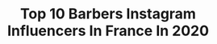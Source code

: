 ---
title: Top 10 Barbers Instagram Influencers In France In 2020
description: >-
  Find top barbers Instagram influencers in France in 2020. Most popular hashtags: #paris #haircolor #curly #hairstyle.
platform: Instagram
profiles:
  - username: "caaarameloos"
    fullname: >-
      Snapchat Story Populaire 👀
    location: "France"
    followers: 26944
    engagement: 911
    commentsToLikes: 0.008204
    id: ckaotgd9yvta90i78a796coj1
    verified: false
    hashtags: "#sunset, #curlyhairroutine, #filorga, #barberlife"
  - username: "simo_off___"
    fullname: >-
      THEO SIMONIN SIMO 👁
    location: "France"
    followers: 104515
    engagement: 1248
    commentsToLikes: 0.005051
    id: ck5q7cqrp0x2i0i1120s166gi
    verified: false
    hashtags: "#marseillemaville, #bodyexpertistanbul, #streetphotography, #fun"
  - username: "caiolas_barber"
    fullname: >-
      💈Mika Caiolas💈
    location: "France"
    followers: 53208
    engagement: 309
    commentsToLikes: 0.028410
    id: ck1363cxm4k8z0i19q3h6laiz
    verified: false
    hashtags: "#nophotoshop, #marcus, #nike, #areola"
  - username: "fardin_madani_"
    fullname: >-
      فردین مدنی
    location: "France"
    followers: 3213
    engagement: 1050
    commentsToLikes: 0.153001
    id: ck9whyhhg01cj0j78rrcnjr3l
    verified: false
    hashtags: "#clasicstyle, #midfade, #iran, #brazil"
  - username: "jufthebarber"
    fullname: >-
      Julián Fuenmayor ✂️🔥🇻🇪
    location: "France"
    followers: 29795
    engagement: 234
    commentsToLikes: 0.019296
    id: ck15uc2x4mf6w0i19y1fregmz
    verified: false
    hashtags: "#quiff, #hairmencut, #barbertalent, #barberflow"
  - username: "theroyalbarber_"
    fullname: >-
      тнє “OFFICIAL” ᖇOYĄᒪ ᗷĄᖇᗷƐᖇ 👑
    location: "France"
    followers: 37355
    engagement: 186
    commentsToLikes: 0.023250
    id: ck6tutv2eidxv0j71fo4e3935
    verified: false
    hashtags: "#wshh, #miamibarbers, #texasbarbers, #frenchie"
  - username: "jordan_0fficiel"
    fullname: >-
      Jordan.F
    location: "France"
    followers: 400946
    engagement: 189
    commentsToLikes: 0.009815
    id: ck5ck23b4vz270i11tf0tu9p3
    verified: true
    hashtags: "#thomassabo, #goprohero8, #sheinspringiton, #shoppingtime"
  - username: "barbershop_lecorner"
    fullname: >-
      Le Corner Barbershop
    location: "France"
    followers: 5825
    engagement: 309
    commentsToLikes: 0.002855
    id: ck5c74cz66s9t0i11cyi59xgi
    verified: false
    hashtags: ""
  - username: "bledbarber"
    fullname: >-
      European In Canada 🇨🇦📍
    location: "France"
    followers: 17801
    engagement: 629
    commentsToLikes: 0.033630
    id: ck5znjc0yokwg0i14tabbjxib
    verified: false
    hashtags: "#barberos, #hawaii, #haircolor, #style"
  - username: "barber.nariko"
    fullname: >-
      Barber Nariko 🇫🇷
    location: "France"
    followers: 27336
    engagement: 376
    commentsToLikes: 0.021282
    id: ck5ca7drtcuja0i11tg6v1ajt
    verified: false
    hashtags: "#speenball, #speenstyle, #barber, #njr28"
---
